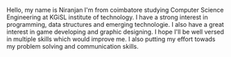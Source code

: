 Hello, my name is Niranjan
I'm from coimbatore studying Computer Science Engineering at KGiSL institute of technology.
I have a strong interest in programming, data structures and emerging technologie.
I also have a great interest in game developing and graphic designing.
I hope I'll be well versed in multiple skills which would improve me.
I also putting my effort towads my problem solving and communication skills.
